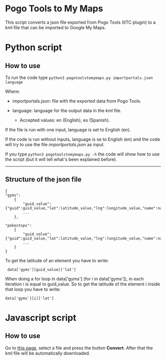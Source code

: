 # Pogo Tools to My Maps

This script converts a json file exported from Pogo Tools (IITC plugin) to a kml file that can be imported to Google My Maps.
# Python script
## How to use
To run the code type ```python3 pogotoolstomymaps.py importportals.json language```

Where:
* importportals.json: file with the exported data from Pogo Tools.

* language: language for the output data in the kml file.
    * Accepted values: en (English), es (Spanish).

If the file is run with one input, language is set to English (en).

If the code is run without inputs, language is se to English (en) and the code will try to use the file _importportals.json_ as input.

If you type ```python3 pogotoolstomymaps.py -h``` the code will show how to use the script (but it will tell what's been explained before).
***
## Structure of the json file

    {
    "gyms":
        {
            "guid_value":{"guid":guid_value,"lat":latitude_value,"lng":longitude_value,"name":name_value,...},
            ...
        },

    "pokestops":
        {
            "guid_value":{"guid":guid_value,"lat":latitude_value,"lng":longitude_value,"name":name_value,...},
            ...
        }
    }

To get the latitude of an element you have to write:

     data['gyms'][guid_value]['lat']

When doing a for loop in data['gyms'] (for i in data['gyms']),
in each iteration i is equal to guid_value. So to get the latitude of the element i
inside that loop you have to write:

    data['gyms'][i]['lat']

# Javascript script
## How to use

Go to [this page](https://pogotoolstomymaps.alexelgt.com), select a file and press the button **Convert**. After that the kml file will be automatically downloaded.